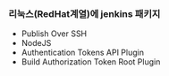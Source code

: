 ### 리눅스(RedHat계열)에 jenkins 패키지

- Publish Over SSH
- NodeJS
- Authentication Tokens API Plugin
- Build Authorization Token Root Plugin
